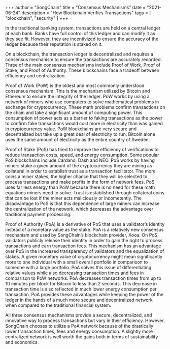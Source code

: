 +++
author = "SongChain"
title = "Consensus Mechanisms"
date = "2021-06-24"
description = "How Blockchain Verifies Transactions"
tags = [
    "blockchain",
    "security"
]
+++

In the traditional banking system, transactions are held on a central ledger at each bank. Banks have full control of this ledger and can modify it as they see fit. However, they are incentivized to ensure the accuracy of the ledger because their reputation is staked on it.

On a blockchain, the transaction ledger is decentralized and requires a consensus mechanism to ensure the transactions are accurately recorded. Three of the main consensus mechanisms include Proof of Work, Proof of Stake, and Proof of Authority. These blockchains face a tradeoff between efficiency and centralization.

Proof of Work (PoW) is the oldest and most commonly understood consensus mechanism. This is the mechanism utilized by Bitcoin and Ethereum to ensure the integrity of the ledger. PoW works by using a network of miners who use computers to solve mathematical problems in exchange for cryptocurrency. These math problems confirm transactions on the chain and take a significant amount of computing power. This consumption of power acts as a barrier to faking transactions as the power to confirm fake transactions would cost more in electricity than was gained in cryptocurrency value. PoW blockchains are very secure and decentralized but take up a great deal of electricity to run. Bitcoin alone uses the same amount of electricity as the entire country of Sweden.

Proof of Stake (PoS) has tried to improve the efficiency of verifications to reduce transaction costs, speed, and energy consumption. Some popular PoS blockchains include Cardano, Dash and NEO. PoS works by having miners stake a given amount of the cryptocurrency they are mining as collateral in order to establish trust as a transaction facilitator. The more coins a miner stakes, the higher chance that they will be selected to process transactions and make profits in the form of network fees. PoS uses far less energy than PoW because there is no need for these math equations miners need to solve. Trust is established through collateral coins that can be lost if the miner acts maliciously or incometently. The disadvantage to PoS is that this dependence of large miners can increase the centralization of the network, which decreases the advantage over traditional payment processing.

Proof of Authority (PoA) is a derivative of PoS that uses a validator’s identity instead of a monetary value as the stake. PoA is a relatively new consensus mechanism and used by SongChain’s blockchain provider, Xooa. On PoS, validators publicly release their identity in order to gain the right to process transactions and earn transaction fees. This mechanism has an advantage over PoS in the increased transparency of validators and the equalization of stakes. A given monetary value of cryptocurrency might mean significantly more to one individual with a small overall portfolio in comparison to someone with a large portfolio. PoA solves this issue of differentiating relative values while also decreasing transaction times and fees in comparison to PoW networks. PoA decreases transaction times from up to 10 minutes per block for Bitcoin to less than 2 seconds. This decrease in transaction time is also reflected in much lower energy consumption per transaction. PoA provides these advantages while keeping the power of the ledger in the hands of a much more secure and decentralized network when compared to the traditional financial system.

All three consensus mechanisms provide a secure, decentralized, and innovative way to process transactions but vary in their efficiency. However, SongChain chooses to utilize a PoA network because of the drastically lower transaction times, fees and energy consumption. A slightly more centralized network is well worth the gains both in terms of sustainability and economics.

